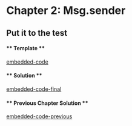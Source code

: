 # Chapter 2: Msg.sender

## Put it to the test

<!-- tabs:start -->

#### ** Template **

[embedded-code](../assets/2/2.2-template-code.vy ':include :type=code embed-template')

#### ** Solution **

[embedded-code-final](../assets/2/2.2-finished-code.vy ':include :type=code embed-final')

#### ** Previous Chapter Solution **

[embedded-code-previous](../assets/2/2.1-finished-code.vy ':include :type=code embed-previous')

<!-- tabs:end -->
